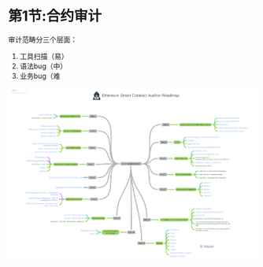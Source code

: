 # 第1节:合约审计

审计范畴分三个层面：
1. 工具扫描（易）
2. 语法bug（中）
3. 业务bug（难



![image-20220824104153857](assets/image-20220824104153857.png)
